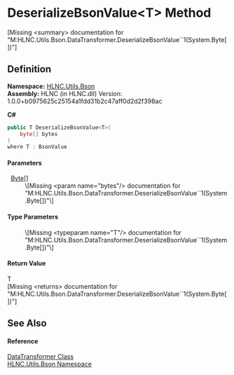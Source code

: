 # DeserializeBsonValue&lt;T&gt; Method


\[Missing &lt;summary&gt; documentation for "M:HLNC.Utils.Bson.DataTransformer.DeserializeBsonValue``1(System.Byte[])"\]



## Definition
**Namespace:** <a href="N_HLNC_Utils_Bson">HLNC.Utils.Bson</a>  
**Assembly:** HLNC (in HLNC.dll) Version: 1.0.0+b0975625c25154a1fdd31b2c47aff0d2d2f398ac

**C#**
``` C#
public T DeserializeBsonValue<T>(
	byte[] bytes
)
where T : BsonValue

```



#### Parameters
<dl><dt>  <a href="https://learn.microsoft.com/dotnet/api/system.byte" target="_blank" rel="noopener noreferrer">Byte</a>[]</dt><dd>\[Missing &lt;param name="bytes"/&gt; documentation for "M:HLNC.Utils.Bson.DataTransformer.DeserializeBsonValue``1(System.Byte[])"\]</dd></dl>

#### Type Parameters
<dl><dt /><dd>\[Missing &lt;typeparam name="T"/&gt; documentation for "M:HLNC.Utils.Bson.DataTransformer.DeserializeBsonValue``1(System.Byte[])"\]</dd></dl>

#### Return Value
T  
\[Missing &lt;returns&gt; documentation for "M:HLNC.Utils.Bson.DataTransformer.DeserializeBsonValue``1(System.Byte[])"\]

## See Also


#### Reference
<a href="T_HLNC_Utils_Bson_DataTransformer">DataTransformer Class</a>  
<a href="N_HLNC_Utils_Bson">HLNC.Utils.Bson Namespace</a>  
